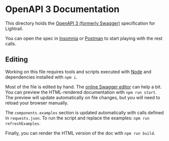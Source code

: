 # OpenAPI 3 Documentation

This directory holds the [OpenAPI 3 (formerly Swagger)](https://swagger.io/docs/specification/about/) specification for Lightrail.

You can open the spec in [Insomnia](https://support.insomnia.rest/article/52-importing-and-exporting-data) or [Postman](https://learning.postman.com/docs/integrations/available-integrations/working-with-openAPI/) to start playing with the rest calls.

## Editing

Working on this file requires tools and scripts executed with [Node](https://nodejs.org/en/) and dependencies installed with `npm i`.

Most of the file is edited by hand.  The [online Swagger editor](https://editor.swagger.io/) can help a bit.  You can preview the HTML-rendered documentation with `npm run start`.  The preview will update automatically on file changes, but you will need to reload your browser manually.

The `components.examples` section is updated automatically with calls defined in `requests.json`.  To run the script and replace the examples: `npm run refreshExamples`.

Finally, you can render the HTML version of the doc with `npm run build`.
